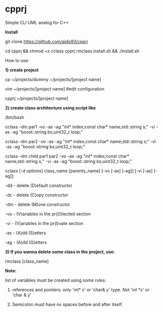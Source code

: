 # cpprj
Simple CLI UML analog for C++

**Install**

git clone https://github.com/aido93/cpprj

cd cpprj && chmod +x cclass cpprj rmclass install.sh && ./install.sh

How to use:

**1) create project**

  cp ~/projects/dummy ~/projects/[project name]
  
  vim ~/projects/[project name] #edit configuration
  
  cpprj ~/projects/[project name]
  
**2) create class architecture using script like**


/bin/bash

cclass -dm par1 -vo -as -ag "int* index;const char* name;std::string s;" -vi -as -ag "boost::string bs;uint32_t loop;"

cclass -dm par2 -vo -as -ag "int* index;const char* name;std::string s;" -vi -as -ag "boost::string bs;uint32_t loop;"

cclass -dm child par1 par2 -vo -as -ag "int* index;const char* name;std::string s;" -vi -as -ag "boost::string bs;uint32_t
loop;"

cclass [-d options] class_name [parents_name] [-vo [-as] [-ag]] [-vi [-as] [-ag]]:

-dd - delete (D)efault constructor

-dc - delete (C)opy constructor

-dm - delete (M)ove constructor



-vo - (V)ariables in the pr(O)tected section

-vi - (V)ariables in the pr(I)vate section

-as - (A)dd (S)etters

-ag - (A)dd (G)etters

**3) If you wanna delete some class in the project, use:**

rmclass [class_name]

**Note:** 

list of variables must be created using some rules:

1) references and pointers: only 'int* x' or 'char& y' type. Not 'int *x' or 'char & y'

2) Semicolon must have no spaces before and after itself.
